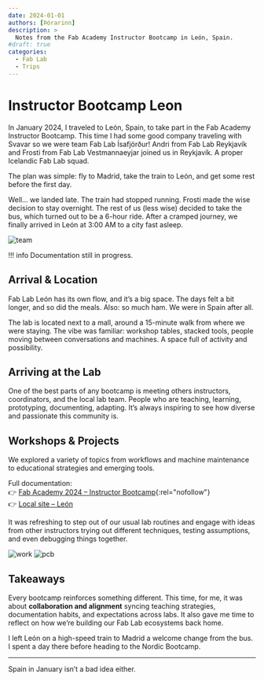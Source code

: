 ```yaml
---
date: 2024-01-01
authors: [Þórarinn]
description: >
  Notes from the Fab Academy Instructor Bootcamp in León, Spain.
#draft: true
categories:
  - Fab Lab
  - Trips
---
```


# Instructor Bootcamp Leon

In January 2024, I traveled to León, Spain, to take part in the Fab Academy Instructor Bootcamp. This time I had some good company traveling with Svavar so we were team Fab Lab Ísafjörður! Andri from Fab Lab Reykjavík and Frosti from Fab Lab Vestmannaeyjar joined us in Reykjavík. A proper Icelandic Fab Lab squad.

The plan was simple: fly to Madrid, take the train to León, and get some rest before the first day.

Well… we landed late. The train had stopped running. Frosti made the wise decision to stay overnight. The rest of us (less wise) decided to take the bus, which turned out to be a 6-hour ride. After a cramped journey, we finally arrived in León at 3:00 AM to a city fast asleep.

![team](https://fabacademy.org/2023/labs/leon/bootcampleon/images/fablabteam.jpg)

<!-- more -->

!!! info
    Documentation still in progress.

## Arrival & Location

Fab Lab León has its own flow, and it’s a big space. The days felt a bit longer, and so did the meals. Also: so much ham. We were in Spain after all.

The lab is located next to a mall, around a 15-minute walk from where we were staying. The vibe was familiar: workshop tables, stacked tools, people moving between conversations and machines. A space full of activity and possibility.

## Arriving at the Lab

One of the best parts of any bootcamp is meeting others instructors, coordinators, and the local lab team. People who are teaching, learning, prototyping, documenting, adapting. It’s always inspiring to see how diverse and passionate this community is.

## Workshops & Projects

We explored a variety of topics from workflows and machine maintenance to educational strategies and emerging tools.

Full documentation:  
👉 [Fab Academy 2024 – Instructor Bootcamp](https://academany.fabcloud.io/fabacademy/2024/bootcamp-instructors/){:rel="nofollow"}  
👉 [Local site – León](https://fabacademy.org/2023/labs/leon/bootcampleon/index.html)

It was refreshing to step out of our usual lab routines and engage with ideas from other instructors trying out different techniques, testing assumptions, and even debugging things together.

![work](https://academany.fabcloud.io/fabacademy/2024/bootcamp-instructors/images/FreecadWorkshop/WhatsApp%20Image%202024-01-09%20at%2015.31.57.jpeg)
![pcb](https://academany.fabcloud.io/fabacademy/2024/bootcamp-instructors/images/SolderMasks/reflow/reflow_08.jpg)

## Takeaways

Every bootcamp reinforces something different. This time, for me, it was about **collaboration and alignment** syncing teaching strategies, documentation habits, and expectations across labs. It also gave me time to reflect on how we’re building our Fab Lab ecosystems back home.

I left León on a high-speed train to Madrid a welcome change from the bus. I spent a day there before heading to the Nordic Bootcamp.

---

Spain in January isn’t a bad idea either.
